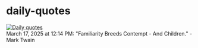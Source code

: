 # daily-quotes
[![Daily quotes](https://github.com/ceepu8/daily-quotes/actions/workflows/daily-quote.yml/badge.svg)](https://github.com/ceepu8/daily-quotes/actions/workflows/daily-quote.yml)<br/>
March 17, 2025 at 12:14 PM: "Familiarity Breeds Contempt - And Children." - Mark Twain

